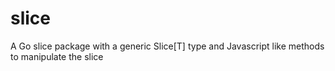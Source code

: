# slice
A Go slice package with a generic Slice[T] type and Javascript like methods to manipulate the slice
